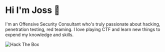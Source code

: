 # Hi I'm Joss 👋

I'm an Offensive Security Consultant who's truly passionate about hacking, penetration testing, red teaming. I love playing CTF and learn new things to expend my knowledge and skills.


<img src="http://www.hackthebox.eu/badge/image/515499" alt="Hack The Box">
